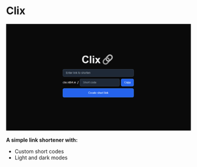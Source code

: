 # Clix

![alt text](image.png)

**A simple link shortener with:**

- Custom short codes
- Light and dark modes
